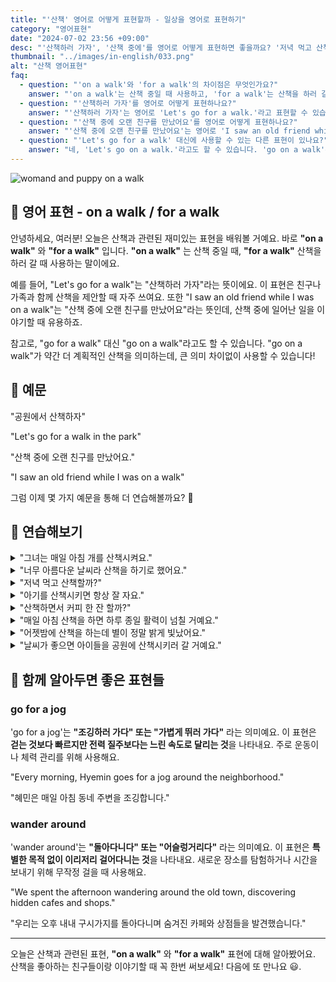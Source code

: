 ```yaml
---
title: "'산책' 영어로 어떻게 표현할까 - 일상을 영어로 표현하기"
category: "영어표현"
date: "2024-07-02 23:56 +09:00"
desc: "'산책하러 가자', '산책 중에'를 영어로 어떻게 표현하면 좋을까요? '저녁 먹고 산책하러 가자', '산책 중에 예쁜 꽃들을 봤어요' 등을 영어로 표현하는 법을 배워봅시다. 다양한 예문을 통해서 연습하고 본인의 표현으로 만들어 보세요."
thumbnail: "../images/in-english/033.png"
alt: "산책 영어표현"
faq:
  - question: "'on a walk'와 'for a walk'의 차이점은 무엇인가요?"
    answer: "'on a walk'는 산책 중일 때 사용하고, 'for a walk'는 산책을 하러 갈 때 사용합니다. 예를 들어, 'I saw an old friend while I was on a walk.'는 '산책 중에 오랜 친구를 만났어요.'라는 의미이고, 'Let's go for a walk.'는 '산책하러 가자.'라는 의미입니다."
  - question: "'산책하러 가자'를 영어로 어떻게 표현하나요?"
    answer: "'산책하러 가자'는 영어로 'Let's go for a walk.'라고 표현할 수 있습니다."
  - question: "'산책 중에 오랜 친구를 만났어요'를 영어로 어떻게 표현하나요?"
    answer: "'산책 중에 오랜 친구를 만났어요'는 영어로 'I saw an old friend while I was on a walk.'라고 표현할 수 있습니다."
  - question: "'Let's go for a walk' 대신에 사용할 수 있는 다른 표현이 있나요?"
    answer: "네, 'Let's go on a walk.'라고도 할 수 있습니다. 'go on a walk'는 약간 더 계획적인 산책을 의미할 수 있지만, 큰 의미 차이 없이 사용할 수 있습니다."
---
```


![womand and puppy on a walk](../images/in-english/033-1.avif)

## 🌟 영어 표현 - on a walk / for a walk

안녕하세요, 여러분! 오늘은 산책과 관련된 재미있는 표현을 배워볼 거예요. 바로 **"on a walk"** 와 **"for a walk"** 입니다. **"on a walk"** 는 산책 중일 때, **"for a walk"** 산책을 하러 갈 때 사용하는 말이에요.

예를 들어, "Let's go for a walk"는 "산책하러 가자"라는 뜻이에요. 이 표현은 친구나 가족과 함께 산책을 제안할 때 자주 쓰여요. 또한 "I saw an old friend while I was on a walk"는 "산책 중에 오랜 친구를 만났어요"라는 뜻인데, 산책 중에 일어난 일을 이야기할 때 유용하죠.

참고로, "go for a walk" 대신 "go on a walk"라고도 할 수 있습니다. "go on a walk"가 약간 더 계획적인 산책을 의미하는데, 큰 의미 차이없이 사용할 수 있습니다!

## 📖 예문

"공원에서 산책하자"

"Let's go for a walk in the park"

"산책 중에 오랜 친구를 만났어요."

"I saw an old friend while I was on a walk"

그럼 이제 몇 가지 예문을 통해 더 연습해볼까요? 🚀

## 💬 연습해보기

<details>
<summary>"그녀는 매일 아침 개를 산책시켜요."</summary>
<span>"She takes her dog for a walk every morning."</span>
</details>

<details>
<summary>"너무 아름다운 날씨라 산책을 하기로 했어요."</summary>
<span>"It was such a beautiful day that I decided to go on a walk."</span>
</details>

<details>
<summary>"저녁 먹고 산책할까?"</summary>
<span>"Can we go for a walk after dinner?"</span>
</details>

<details>
<summary>"아기를 산책시키면 항상 잘 자요."</summary>
<span>"Taking the baby for a walk always helps her fall asleep."</span>
</details>

<details>
<summary>"산책하면서 커피 한 잔 할까?"</summary>
<span>"How about we go for a walk and grab a coffee on the way?"</span>
</details>

<details>
<summary>"매일 아침 산책을 하면 하루 종일 활력이 넘칠 거예요."</summary>
<span>"If you go for a walk every morning, you'll feel more energized throughout the day."</span>
</details>

<details>
<summary>"어젯밤에 산책을 하는데 별이 정말 밝게 빛났어요."</summary>
<span>"When we went on a walk last night, the stars were incredibly bright."</span>
</details>

<details>
<summary>"날씨가 좋으면 아이들을 공원에 산책시키러 갈 거예요."</summary>
<span>"If the weather is nice, we'll take the kids for a walk in the park."</span>
</details>

## 🤝 함께 알아두면 좋은 표현들

### go for a jog

'go for a jog'는 **"조깅하러 가다" 또는 "가볍게 뛰러 가다"** 라는 의미예요. 이 표현은 **걷는 것보다 빠르지만 전력 질주보다는 느린 속도로 달리는 것**을 나타내요. 주로 운동이나 체력 관리를 위해 사용해요.

"Every morning, Hyemin goes for a jog around the neighborhood."

"혜민은 매일 아침 동네 주변을 조깅합니다."

### wander around

'wander around'는 **"돌아다니다" 또는 "어슬렁거리다"** 라는 의미예요. 이 표현은 **특별한 목적 없이 이리저리 걸어다니는 것**을 나타내요. 새로운 장소를 탐험하거나 시간을 보내기 위해 무작정 걸을 때 사용해요.

"We spent the afternoon wandering around the old town, discovering hidden cafes and shops."

"우리는 오후 내내 구시가지를 돌아다니며 숨겨진 카페와 상점들을 발견했습니다."

---

오늘은 산책과 관련된 표현, **"on a walk"** 와 **"for a walk"** 표현에 대해 알아봤어요. 산책을 좋아하는 친구들이랑 이야기할 때 꼭 한번 써보세요! 다음에 또 만나요 😃.
